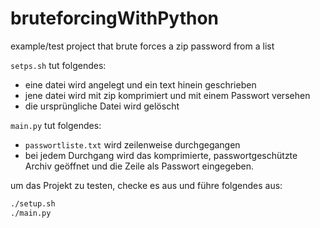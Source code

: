 # bruteforcingWithPython
example/test project that brute forces a zip password from a list

`setps.sh` tut folgendes:
* eine datei wird angelegt und ein text hinein geschrieben
* jene datei wird mit zip komprimiert und mit einem Passwort versehen
* die ursprüngliche Datei wird gelöscht

`main.py` tut folgendes:
* `passwortliste.txt` wird zeilenweise durchgegangen
* bei jedem Durchgang wird das komprimierte, passwortgeschützte Archiv geöffnet und die Zeile als Passwort eingegeben.

um das Projekt zu testen, checke es aus und führe folgendes aus:

```bash
./setup.sh
./main.py
```

